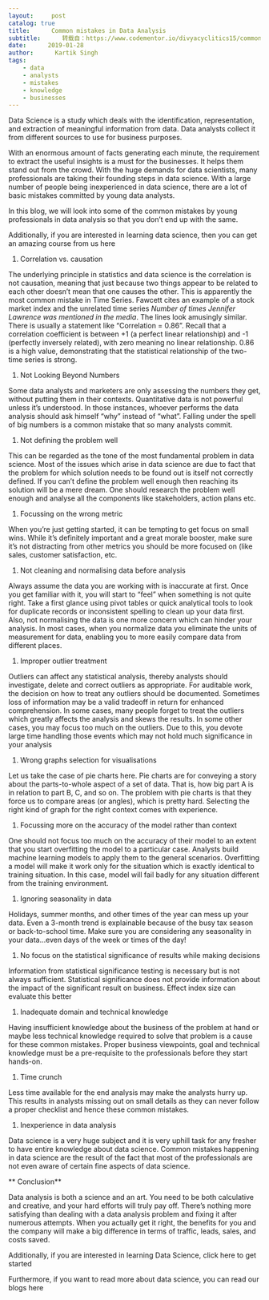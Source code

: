 ```yaml
---
layout:     post
catalog: true
title:      Common mistakes in Data Analysis
subtitle:      转载自：https://www.codementor.io/divyacyclitics15/common-mistakes-in-data-analysis-rn87yekmx
date:      2019-01-28
author:      Kartik Singh
tags:
    - data
    - analysts
    - mistakes
    - knowledge
    - businesses
---
```


Data Science is a study which deals with the identification, representation, and extraction of meaningful information from data. Data analysts collect it from different sources to use for business purposes.

With an enormous amount of facts generating each minute, the requirement to extract the useful insights is a must for the businesses. It helps them stand out from the crowd. With the huge demands for data scientists, many professionals are taking their founding steps in data science. With a large number of people being inexperienced in data science, there are a lot of basic mistakes committed by young data analysts.

In this blog, we will look into some of the common mistakes by young professionals in data analysis so that you don’t end up with the same.

Additionally, if you are interested in learning data science, then you can get an amazing course from us here

1. Correlation vs. causation


The underlying principle in statistics and data science is the correlation is not causation, meaning that just because two things appear to be related to each other doesn’t mean that one causes the other. This is apparently the most common mistake in Time Series. Fawcett cites an example of a stock market index and the unrelated time series *Number of times Jennifer Lawrence was mentioned in the media*. The lines look amusingly similar. There is usually a statement like “Correlation = 0.86”. Recall that a correlation coefficient is between +1 (a perfect linear relationship) and -1 (perfectly inversely related), with zero meaning no linear relationship. 0.86 is a high value, demonstrating that the statistical relationship of the two-time series is strong.

1. Not Looking Beyond Numbers


Some data analysts and marketers are only assessing the numbers they get, without putting them in their contexts. Quantitative data is not powerful unless it’s understood. In those instances, whoever performs the data analysis should ask himself “why” instead of “what”. Falling under the spell of big numbers is a common mistake that so many analysts commit.

1. Not defining the problem well


This can be regarded as the tone of the most fundamental problem in data science. Most of the issues which arise in data science are due to fact that the problem for which solution needs to be found out is itself not correctly defined. If you can’t define the problem well enough then reaching its solution will be a mere dream. One should research the problem well enough and analyse all the components like stakeholders, action plans etc.

1. Focussing on the wrong metric


When you’re just getting started, it can be tempting to get focus on small wins. While it’s definitely important and a great morale booster, make sure it’s not distracting from other metrics you should be more focused on (like sales, customer satisfaction, etc.

1. Not cleaning and normalising data before analysis


Always assume the data you are working with is inaccurate at first. Once you get familiar with it, you will start to “feel” when something is not quite right. Take a first glance using pivot tables or quick analytical tools to look for duplicate records or inconsistent spelling to clean up your data first. Also, not normalising the data is one more concern which can hinder your analysis. In most cases, when you normalize data you eliminate the units of measurement for data, enabling you to more easily compare data from different places.

1. Improper outlier treatment


Outliers can affect any statistical analysis, thereby analysts should investigate, delete and correct outliers as appropriate. For auditable work, the decision on how to treat any outliers should be documented. Sometimes loss of information may be a valid tradeoff in return for enhanced comprehension. In some cases, many people forget to treat the outliers which greatly affects the analysis and skews the results. In some other cases, you may focus too much on the outliers. Due to this, you devote large time handling those events which may not hold much significance in your analysis

1. Wrong graphs selection for visualisations


Let us take the case of pie charts here. Pie charts are for conveying a story about the parts-to-whole aspect of a set of data. That is, how big part A is in relation to part B, C, and so on. The problem with pie charts is that they force us to compare areas (or angles), which is pretty hard. Selecting the right kind of graph for the right context comes with experience.

1. Focussing more on the accuracy of the model rather than context


One should not focus too much on the accuracy of their model to an extent that you start overfitting the model to a particular case. Analysts build machine learning models to apply them to the general scenarios. Overfitting a model will make it work only for the situation which is exactly identical to training situation. In this case, model will fail badly for any situation different from the training environment.

1. Ignoring seasonality in data


Holidays, summer months, and other times of the year can mess up your data. Even a 3-month trend is explainable because of the busy tax season or back-to-school time. Make sure you are considering any seasonality in your data…even days of the week or times of the day!

1. No focus on the statistical significance of results while making decisions


Information from statistical significance testing is necessary but is not always sufficient. Statistical significance does not provide information about the impact of the significant result on business. Effect index size can evaluate this better

1. Inadequate domain and technical knowledge


Having insufficient knowledge about the business of the problem at hand or maybe less technical knowledge required to solve that problem is a cause for these common mistakes. Proper business viewpoints, goal and technical knowledge must be a pre-requisite to the professionals before they start hands-on.

1. Time crunch


Less time available for the end analysis may make the analysts hurry up. This results in analysts missing out on small details as they can never follow a proper checklist and hence these common mistakes.

1. Inexperience in data analysis


Data science is a very huge subject and it is very uphill task for any fresher to have entire knowledge about data science. Common mistakes happening in data science are the result of the fact that most of the professionals are not even aware of certain fine aspects of data science.

** Conclusion**

Data analysis is both a science and an art. You need to be both calculative and creative, and your hard efforts will truly pay off. There’s nothing more satisfying than dealing with a data analysis problem and fixing it after numerous attempts. When you actually get it right, the benefits for you and the company will make a big difference in terms of traffic, leads, sales, and costs saved.

Additionally, if you are interested in learning Data Science, click here to get started

Furthermore, if you want to read more about data science, you can read our blogs here
